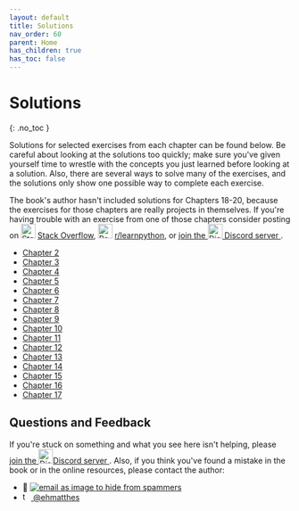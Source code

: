 ```yaml
---
layout: default
title: Solutions
nav_order: 60
parent: Home
has_children: true
has_toc: false
---
```


# Solutions
{: .no_toc }

Solutions for selected exercises from each chapter can be found below. Be careful about looking at the solutions too quickly; make sure you've given yourself time to wrestle with the concepts you just learned before looking at a solution. Also, there are several ways to solve many of the exercises, and the solutions only show one possible way to complete each exercise.

The book's author hasn't included solutions for Chapters 18-20, because the exercises for those chapters are really projects in themselves. If you're having trouble with an exercise from one of those chapters consider posting on <img src="{{ '/assets/images/stackoverflow-com-logo-svg-vector.svg' | relative_url }}" width="26" alt="Stackoverflow logo" title="Stack%20Overflow%20is%20a%20question%20and%20answer%20website%20for%20professional%20and%20enthusiast%20programmers.%20It%20is%20the%20flagship%20site%20of%20the%20Stack%20Exchange%20Network,%20created%20in%202008%20by%20Jeff%20Atwood%20and%20Joel%20Spolsky.%20It%20features%20questions%20and%20answers%20on%20a%20wide%20range%20of%20topics%20in%20computer%20programming.%20It%20was%20created%20to%20be%20a%20more%20open%20alternative%20to%20earlier%20question%20and%20answer%20websites%20such%20as%20Experts-Exchange." />&nbsp;[Stack Overflow](https://stackoverflow.com/), <img src="https://raw.githubusercontent.com/gdraperi/SocialPath/master/social/static/images/reddit.svg" width="26" alt="Reddit logo" title="Reddit%20is%20a%20social%20news%20aggregator%20and%20content%20rating%20website.%20Registered%20members%20submit%20content%20to%20the%20site%20such%20as%20links,%20text%20posts,%20images,%20and%20videos,%20which%20are%20then%20voted%20up%20or%20down%20by%20other%20members.%20Posts%20are%20organized%20by%20subject%20into%20user-created%20boards%20called%20%22communities%22%20or%20%22subreddits%22,%20which%20cover%20a%20variety%20of%20topics%20such%20as%20news,%20politics,%20religion,%20science,%20movies,%20video%20games,%20music,%20books,%20sports,%20fitness,%20cooking,%20pets,%20and%20image-sharing.%20Submissions%20with%20more%20upvotes%20appear%20towards%20the%20top%20of%20their%20subreddit%20and,%20if%20they%20receive%20enough%20upvotes,%20ultimately%20on%20the%20site%27s%20front%20page." />&nbsp;[r/learnpython](https://www.reddit.com/r/learnpython/), or [join the <img src="https://raw.githubusercontent.com/NNTin/discord-logo/master/src/assets/animateddiscord.svg" width="26" class="email" alt="Discord logo animated" title="Join us on Discord!" />&nbsp;Discord server ](https://discord.gg/KzzTBbr).

- [Chapter 2](./chapter_2.md)
- [Chapter 3](./chapter_3.md)
- [Chapter 4](./chapter_4.md)
- [Chapter 5](./chapter_5.md)
- [Chapter 6](./chapter_6.md)
- [Chapter 7](./chapter_7.md)
- [Chapter 8](./chapter_8.md)
- [Chapter 9](./chapter_9.md)
- [Chapter 10](./chapter_10.md)
- [Chapter 11](./chapter_11.md)
- [Chapter 12](./chapter_12.md)
- [Chapter 13](./chapter_13.md)
- [Chapter 14](./chapter_14.md)
- [Chapter 15](./chapter_15.md)
- [Chapter 16](./chapter_16.md)
- [Chapter 17](./chapter_17.md)

<a name="questions"></a>Questions and Feedback
---

If you're stuck on something and what you see here isn't helping, please [join the <img src="https://raw.githubusercontent.com/NNTin/discord-logo/master/src/assets/animateddiscord.svg" width="26" class="email" alt="Discord logo animated" title="Join us on Discord!" />Discord server ](https://discord.gg/KzzTBbr). Also, if you think you've found a mistake in the book or in the online resources, please contact the author:

- 📧 <a href="javascript:location='mailto:\u0065\u0068\u006d\u0061\u0074\u0074\u0068\u0065\u0073\u0040\u0067\u006d\u0061\u0069\u006c\u002e\u0063\u006f\u006d';void 0"><img  class="email" title="the author's email address as an image to prevent spamming" alt="email as image to hide from spammers" src="{{ '/assets/images/ematthes.svg' | relative_url  }}"/></a>
- [<img src="https://raw.githubusercontent.com/johan/svg-cleanups/master/logos/twitter.svg" title="the twitter logo" alt="twitter logo of a blue bird" width="15"/>  @ehmatthes](http://twitter.com/ehmatthes/)